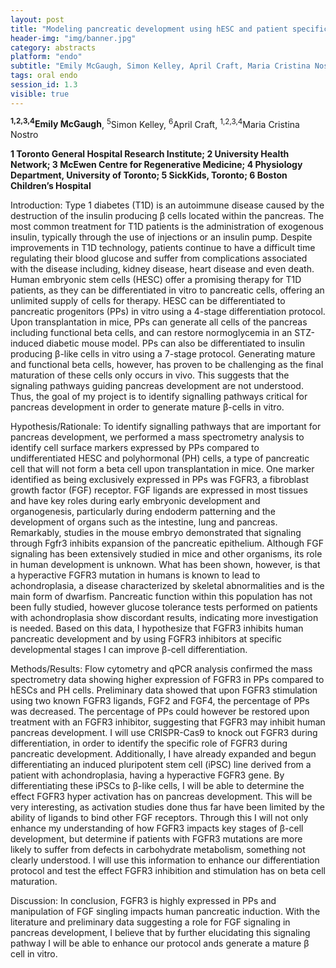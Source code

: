 ```yaml
---
layout: post
title: "Modeling pancreatic development using hESC and patient specific iPSC"
header-img: "img/banner.jpg"
category: abstracts
platform: "endo"
subtitle: "Emily McGaugh, Simon Kelley, April Craft, Maria Cristina Nostro"
tags: oral endo
session_id: 1.3
visible: true
---
```

**<sup>1,2,3,4</sup>Emily McGaugh**, <sup>5</sup>Simon Kelley, <sup>6</sup>April Craft, <sup>1,2,3,4</sup>Maria Cristina Nostro

__1 Toronto General Hospital Research Institute; 2 University Health Network; 3 McEwen Centre for Regenerative Medicine; 4 Physiology Department, University of Toronto; 5 SickKids, Toronto; 6 Boston Children’s Hospital__

Introduction: Type 1 diabetes (T1D) is an autoimmune disease caused by the destruction of the insulin producing β cells located within the pancreas. The most common treatment for T1D patients is the administration of exogenous insulin, typically through the use of injections or an insulin pump. Despite improvements in T1D technology, patients continue to have a difficult time regulating their blood glucose and suffer from complications associated with the disease including, kidney disease, heart disease and even death. Human embryonic stem cells (HESC) offer a promising therapy for T1D patients, as they can be differentiated in vitro to pancreatic cells, offering an unlimited supply of cells for therapy. HESC can be differentiated to pancreatic progenitors (PPs) in vitro using a 4-stage differentiation protocol. Upon transplantation in mice, PPs can generate all cells of the pancreas including functional beta cells, and can restore normoglycemia in an STZ-induced diabetic mouse model. PPs can also be differentiated to insulin producing β-like cells in vitro using a 7-stage protocol. Generating mature and functional beta cells, however, has proven to be challenging as the final maturation of these cells only occurs in vivo. This suggests that the signaling pathways guiding pancreas development are not understood.  Thus, the goal of my project is to identify signalling pathways critical for pancreas development in order to generate mature β-cells in vitro. 

Hypothesis/Rationale: To identify signalling pathways that are important for pancreas development, we performed a mass spectrometry analysis to identify cell surface markers expressed by PPs compared to undifferentiated HESC and polyhormonal (PH) cells, a type of pancreatic cell that will not form a beta cell upon transplantation in mice. One marker identified as being exclusively expressed in PPs was FGFR3, a fibroblast growth factor (FGF) receptor. FGF ligands are expressed in most tissues and have key roles during early embryonic development and organogenesis, particularly during endoderm patterning and the development of organs such as the intestine, lung and pancreas. Remarkably, studies in the mouse embryo demonstrated that signaling through Fgfr3 inhibits expansion of the pancreatic epithelium. Although FGF signaling has been extensively studied in mice and other organisms, its role in human development is unknown. What has been shown, however, is that a hyperactive FGFR3 mutation in humans is known to lead to achondroplasia, a disease characterized by skeletal abnormalities and is the main form of dwarfism. Pancreatic function within this population has not been fully studied, however glucose tolerance tests performed on patients with achondroplasia show discordant results, indicating more investigation is needed. Based on this data, I hypothesize that FGFR3 inhibits human pancreatic development and by using FGFR3 inhibitors at specific developmental stages I can improve β-cell differentiation.

Methods/Results: Flow cytometry and qPCR analysis confirmed the mass spectrometry data showing higher expression of FGFR3 in PPs compared to hESCs and PH cells. Preliminary data showed that upon FGFR3 stimulation using two known FGFR3 ligands, FGF2 and FGF4, the percentage of PPs was decreased. The percentage of PPs could however be restored upon treatment with an FGFR3 inhibitor, suggesting that FGFR3 may inhibit human pancreas development. I will use CRISPR-Cas9 to knock out FGFR3 during differentiation, in order to identify the specific role of FGFR3 during pancreatic development. Additionally, I have already expanded and begun differentiating an induced pluripotent stem cell (iPSC) line derived from a patient with achondroplasia, having a hyperactive FGFR3 gene. By differentiating these iPSCs to β-like cells, I will be able to determine the effect FGFR3 hyper activation has on pancreas development. This will be very interesting, as activation studies done thus far have been limited by the ability of ligands to bind other FGF receptors. Through this I will not only enhance my understanding of how FGFR3 impacts key stages of β-cell development, but determine if patients with FGFR3 mutations are more likely to suffer from defects in carbohydrate metabolism, something not clearly understood. I will use this information to enhance our differentiation protocol and test the effect FGFR3 inhibition and stimulation has on beta cell maturation.

Discussion: In conclusion, FGFR3 is highly expressed in PPs and manipulation of FGF singling impacts human pancreatic induction.  With the literature and preliminary data suggesting a role for FGF signaling in pancreas development, I believe that by further elucidating this signaling pathway I will be able to enhance our protocol ands generate a mature β cell in vitro. 